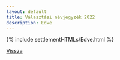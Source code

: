 ```yaml
---
layout: default
title: Választási névjegyzék 2022
description: Edve
---
```


{% include settlementHTMLs/Edve.html %}

[Vissza](../)